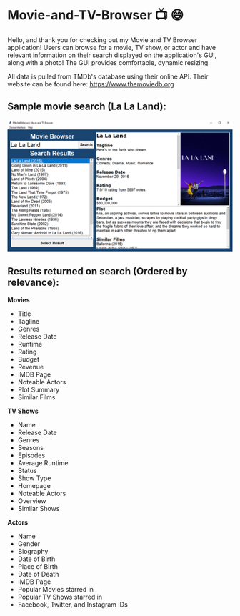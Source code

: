 # Movie-and-TV-Browser :tv: :smile:

Hello, and thank you for checking out my Movie and TV Browser application! Users can browse for a movie, TV show, or actor and have relevant information on their search displayed on the application's GUI, along with a photo! The GUI provides comfortable, dynamic resizing.

All data is pulled from TMDb's database using their online API. Their website can be found here: https://www.themoviedb.org

## Sample movie search (La La Land):

![alt text](https://github.com/mitchelltmarino/Movie-and-TV-Browser/blob/master/Assets/La%20La%20Land%20Sample.PNG?raw=true)

## Results returned on search (Ordered by relevance):

**Movies**
   * Title
   * Tagline
   * Genres
   * Release Date
   * Runtime
   * Rating
   * Budget
   * Revenue
   * IMDB Page
   * Noteable Actors
   * Plot Summary
   * Similar Films

**TV Shows**
   * Name
   * Release Date
   * Genres
   * Seasons
   * Episodes
   * Average Runtime
   * Status
   * Show Type
   * Homepage
   * Noteable Actors
   * Overview
   * Similar Shows

**Actors**
   * Name
   * Gender
   * Biography
   * Date of Birth
   * Place of Birth
   * Date of Death
   * IMDB Page
   * Popular Movies starred in
   * Popular TV Shows starred in
   * Facebook, Twitter, and Instagram IDs
  


